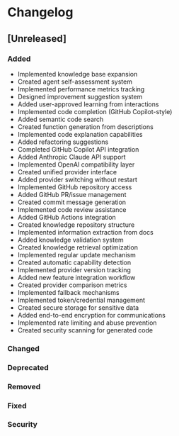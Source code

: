# Changelog

## [Unreleased]

### Added
- Implemented knowledge base expansion
- Created agent self-assessment system
- Implemented performance metrics tracking
- Designed improvement suggestion system
- Added user-approved learning from interactions
- Implemented code completion (GitHub Copilot-style)
- Added semantic code search
- Created function generation from descriptions
- Implemented code explanation capabilities
- Added refactoring suggestions
- Completed GitHub Copilot API integration
- Added Anthropic Claude API support
- Implemented OpenAI compatibility layer
- Created unified provider interface
- Added provider switching without restart
- Implemented GitHub repository access
- Added GitHub PR/issue management
- Created commit message generation
- Implemented code review assistance
- Added GitHub Actions integration
- Created knowledge repository structure
- Implemented information extraction from docs
- Added knowledge validation system
- Created knowledge retrieval optimization
- Implemented regular update mechanism
- Created automatic capability detection
- Implemented provider version tracking
- Added new feature integration workflow
- Created provider comparison metrics
- Implemented fallback mechanisms
- Implemented token/credential management
- Created secure storage for sensitive data
- Added end-to-end encryption for communications
- Implemented rate limiting and abuse prevention
- Created security scanning for generated code

### Changed

### Deprecated

### Removed

### Fixed

### Security

